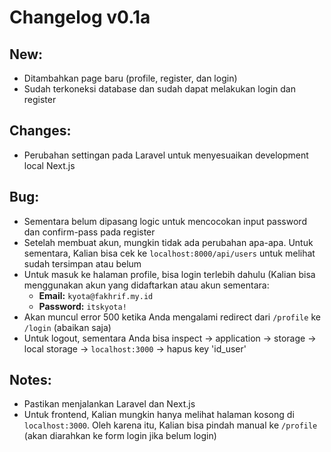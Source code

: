 # Changelog v0.1a

## New:

-   Ditambahkan page baru (profile, register, dan login)
-   Sudah terkoneksi database dan sudah dapat melakukan login dan register

## Changes:

-   Perubahan settingan pada Laravel untuk menyesuaikan development local Next.js

## Bug:

-   Sementara belum dipasang logic untuk mencocokan input password dan confirm-pass pada register
-   Setelah membuat akun, mungkin tidak ada perubahan apa-apa. Untuk sementara, Kalian bisa cek ke `localhost:8000/api/users` untuk melihat sudah tersimpan atau belum
-   Untuk masuk ke halaman profile, bisa login terlebih dahulu (Kalian bisa menggunakan akun yang didaftarkan atau akun sementara:
    -   **Email:** `kyota@fakhrif.my.id`
    -   **Password:** `itskyota!`
-   Akan muncul error 500 ketika Anda mengalami redirect dari `/profile` ke `/login` (abaikan saja)
-   Untuk logout, sementara Anda bisa inspect -> application -> storage -> local storage -> `localhost:3000` -> hapus key 'id_user'

## Notes:

-   Pastikan menjalankan Laravel dan Next.js
-   Untuk frontend, Kalian mungkin hanya melihat halaman kosong di `localhost:3000`. Oleh karena itu, Kalian bisa pindah manual ke `/profile` (akan diarahkan ke form login jika belum login)
